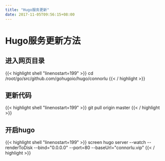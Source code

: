 ```yaml
---
title: "Hugo服务更新"
date: 2017-11-05T09:56:15+08:00
---
```

# Hugo服务更新方法

## 进入网页目录

{{< highlight shell "linenostart=199" >}}
cd /root/go/src/github.com/gohugoio/hugo/connorlu
{{< / highlight >}}

## 更新代码

{{< highlight shell "linenostart=199" >}}
git pull origin master
{{< / highlight >}}

## 开启hugo

{{< highlight shell "linenostart=199" >}}
screen hugo server --watch --renderToDisk --bind="0.0.0.0" --port=80 --baseUrl="connorlu.vip"
{{< / highlight >}}

